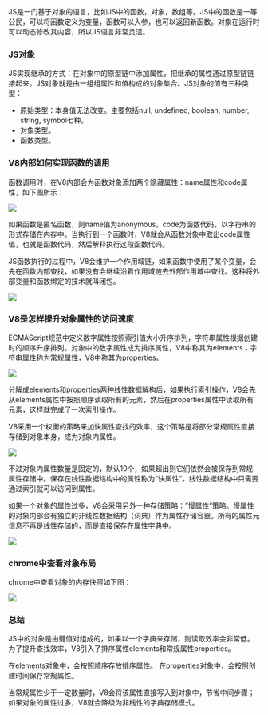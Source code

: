 JS是一门基于对象的语言，比如JS中的函数，对象，数组等。JS中的函数是一等公民，可以将函数定义为变量，函数可以入参，也可以返回新函数。对象在运行时可以动态修改其内容，所以JS语言非常灵活。

### JS对象

JS实现继承的方式：在对象中的原型链中添加属性，把继承的属性通过原型链链接起来。JS对象就是由一组组属性和值构成的对象集合。JS对象的值有三种类型：

- 原始类型：本身值无法改变。主要包括null, undefined, boolean, number, string, symbol七种。
- 对象类型。
- 函数类型。

### V8内部如何实现函数的调用

函数调用时，在V8内部会为函数对象添加两个隐藏属性：name属性和code属性，如下图所示：

![](https://user-gold-cdn.xitu.io/2020/6/30/173050d627cc7584?w=1142&h=543&f=png&s=214952)

如果函数是匿名函数，则name值为anonymous，code为函数代码，以字符串的形式存储在内存中。当执行到一个函数时，V8就会从函数对象中取出code属性值，也就是函数代码，然后解释执行这段函数代码。

JS函数执行的过程中，V8会维护一个作用域链，如果函数中使用了某个变量，会先在函数内部查找，如果没有会继续沿着作用域链去外部作用域中查找。这种将外部变量和函数绑定的技术就叫闭包。

![](https://user-gold-cdn.xitu.io/2020/6/30/17305209cacd3ec1?w=1142&h=554&f=png&s=193982)

### V8是怎样提升对象属性的访问速度

ECMAScript规范中定义数字属性按照索引值大小升序排列，字符串属性根据创建时的顺序升序排列。对象中的数字属性成为排序属性，V8中称其为elements；字符串属性称为常规属性，V8中称其为properties。

![](https://user-gold-cdn.xitu.io/2020/7/9/17333c4de8db092c?w=1142&h=846&f=png&s=160740)

分解成elements和properties两种线性数据解构后，如果执行索引操作，V8会先从elements属性中按照顺序读取所有的元素，然后在properties属性中读取所有元素，这样就完成了一次索引操作。

V8采用一个权衡的策略来加快属性查找的效率，这个策略是将部分常规属性直接存储到对象本身，成为对象内属性。

![](https://user-gold-cdn.xitu.io/2020/7/10/17338dc24e64f549?w=1142&h=490&f=png&s=118047)

不过对象内属性数量是固定的，默认10个，如果超出则它们依然会被保存到常规属性存储中。保存在线性数据结构中的属性称为”快属性“。线性数据结构中只需要通过索引就可以访问到属性。

如果一个对象的属性过多，V8会采用另外一种存储策略：”慢属性“策略。慢属性的对象内部会有独立的非线性数据结构（词典）作为属性存储容器。所有的属性元信息不再是线性存储的，而是直接保存在属性字典中。

![](https://user-gold-cdn.xitu.io/2020/7/10/17338e2169c712b6?w=1142&h=876&f=png&s=225518)

### chrome中查看对象布局

chrome中查看对象的内存快照如下图：

![](https://user-gold-cdn.xitu.io/2020/7/10/17338f2df6e22f4d?w=1664&h=1012&f=png&s=681029)

### 总结

JS中的对象是由键值对组成的，如果以一个字典来存储，则读取效率会非常低。为了提升查找效率，V8引入了排序属性elements和常规属性properties。

在elements对象中，会按照顺序存放排序属性。
在properties对象中，会按照创建时间保存常规属性。

当常规属性少于一定数量时，V8会将该属性直接写入到对象中，节省中间步骤；如果对象的属性过多，V8就会降级为非线性的字典存储模式。




